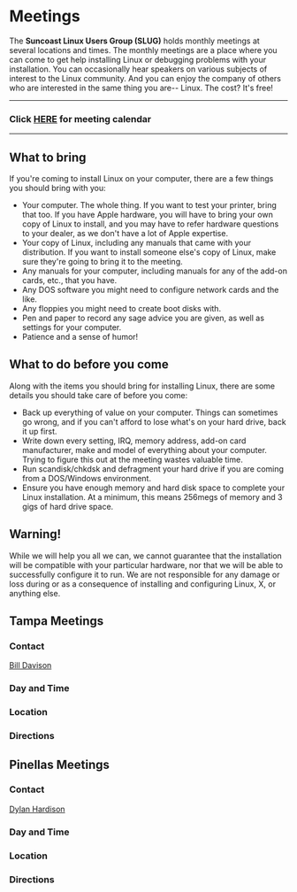 <a name="top"></a>
# Meetings

The **Suncoast Linux Users Group (SLUG)** holds monthly meetings at
several locations and times. The monthly meetings are a place where you
can come to get help installing Linux or debugging problems with your
installation. You can occasionally hear speakers on various subjects of
interest to the Linux community. And you can enjoy the company of others
who are interested in the same thing you are-- Linux. The cost? It's
free!

***
### Click [HERE][calendar] for meeting calendar
***


<a name="to-bring"></a>
## What to bring

If you're coming to install Linux on your computer, there are a few
things you should bring with you:

- Your computer. The whole thing. If you want to test your printer,
  bring that too. If you have Apple hardware, you will have to bring
  your own copy of Linux to install, and you may have to refer
  hardware questions to your dealer, as we don't have a lot of Apple
  expertise.
- Your copy of Linux, including any manuals that came with your
  distribution. If you want to install someone else's copy of Linux,
  make sure they're going to bring it to the meeting.
- Any manuals for your computer, including manuals for any of the
  add-on cards, etc., that you have.
- Any DOS software you might need to configure network cards and the
  like.
- Any floppies you might need to create boot disks with.
- Pen and paper to record any sage advice you are given, as well as
  settings for your computer.
- Patience and a sense of humor!


<a name="to-do"></a>
## What to do before you come

Along with the items you should bring for installing Linux, there are
some details you should take care of before you come:

- Back up everything of value on your computer. Things can sometimes
  go wrong, and if you can't afford to lose what's on your hard drive,
  back it up first.
- Write down every setting, IRQ, memory address, add-on card
  manufacturer, make and model of everything about your computer.
  Trying to figure this out at the meeting wastes valuable time.
- Run scandisk/chkdsk and defragment your hard drive if you are coming
  from a DOS/Windows environment.
- Ensure you have enough memory and hard disk space to complete your
  Linux installation. At a minimum, this means 256megs of memory and 3
  gigs of hard drive space.


<a name="warning"></a>
## Warning!

While we will help you all we can, we cannot guarantee that the
installation will be compatible with your particular hardware, nor that
we will be able to successfully configure it to run. We are not
responsible for any damage or loss during or as a consequence of
installing and configuring Linux, X, or anything else.


<a name="tampa"></a>
## Tampa Meetings

### Contact

[Bill Davison][mail-bill-davison]

### Day and Time


### Location


### Directions


<a name="pinellas"></a>
## Pinellas Meetings

### Contact

[Dylan Hardison][mail-dylan-hardison]

### Day and Time


### Location


### Directions


[calendar]: /pages/calendar.html
[mail-bill-davison]: mailto:skkonn@gmail.com
[mail-dylan-hardison]: mailto:
